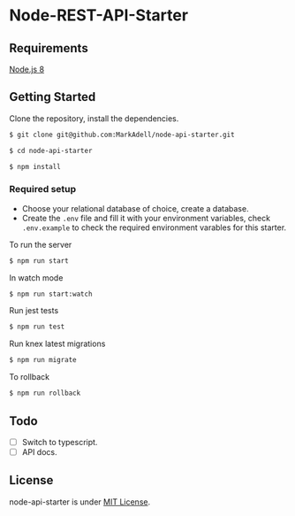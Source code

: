 # Node-REST-API-Starter

## Requirements
[Node.js 8](https://nodejs.org/en/)

## Getting Started
Clone the repository, install the dependencies.
```bash
$ git clone git@github.com:MarkAdell/node-api-starter.git

$ cd node-api-starter

$ npm install
```

### Required setup
- Choose your relational database of choice, create a database.
- Create the `.env` file and fill it with your environment variables, check `.env.example` to check the required environment varables for this starter.

To run the server
```bash
$ npm run start
```
In watch mode
```bash
$ npm run start:watch
```

Run jest tests
```bash
$ npm run test
```

Run knex latest migrations
```bash
$ npm run migrate
```

To rollback
```bash
$ npm run rollback
```

## Todo

- [ ] Switch to typescript.
- [ ] API docs.

## License

node-api-starter is under [MIT License](LICENSE).
